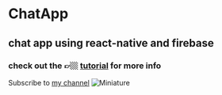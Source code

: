# ChatApp
## chat app using react-native and firebase

### check out the 👉🏼 [tutorial](https://www.youtube.com/watch?v=B6bKBiljKxU&t=323s) for more info

Subscribe to [my channel](https://youtube.com/c/BetoMoedano)
![Miniature](https://user-images.githubusercontent.com/43630417/167732465-f02c0dea-48db-4e23-ab26-90ca69115251.png)
